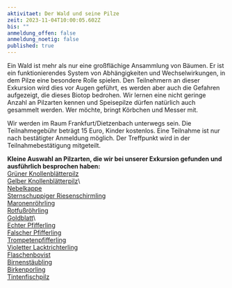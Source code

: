 ```yaml
---
aktivitaet: Der Wald und seine Pilze
zeit: 2023-11-04T10:00:05.602Z
bis: ""
anmeldung_offen: false
anmeldung_noetig: false
published: true
---
```

Ein Wald ist mehr als nur eine großflächige Ansammlung von Bäumen. Er ist ein funktionierendes System von Abhängigkeiten und Wechselwirkungen, in dem Pilze eine besondere Rolle spielen. Den Teilnehmern an dieser Exkursion wird dies vor Augen geführt, es werden aber auch die Gefahren aufgezeigt, die dieses Biotop bedrohen. Wir lernen eine nicht geringe Anzahl an Pilzarten kennen und Speisepilze dürfen natürlich auch gesammelt werden. Wer möchte, bringt Körbchen und Messer mit.

Wir werden im Raum Frankfurt/Dietzenbach unterwegs sein. Die Teilnahmegebühr beträgt 15 Euro, Kinder kostenlos. Eine Teilnahme ist nur nach bestätigter Anmeldung möglich. Der Treffpunkt wird in der Teilnahmebestätigung mitgeteilt.

**Kleine Auswahl an Pilzarten, die wir bei unserer Exkursion gefunden und ausführlich besprochen haben:**\
[Grüner Knollenblätterpilz](/pilze/amanita-phalloides-grüner-knollenblätterpilz)\
[Gelber Knollenblätterpilz](/pilze/amanita-citrina-gelber-knollenblätterpilz)\  
[Nebelkappe](/pilze/clitocybe-nebularis-nebelgrauer-trichterling-nebelkappe)\
[Sternschuppiger Riesenschirmling](/pilze/macrolepiota-konradii-sternschuppiger-riesenschirmling)\
[Maronenröhrling](/pilze/xerocomus-badius-maronenröhrling)\
[Rotfußröhrling](/pilze/xerocomus-chrysenteron-gemeiner-rotfußröhrling)\
[Goldblatt](/pilze/phylloporus-pelletieri-goldblatt)\  
[Echter Pfifferling](/pilze/cantharellus-cibarius-pfifferling)\
[Falscher Pfifferling](/pilze/hygrophoropsis-aurantiaca-falscher-pfifferling)\
[Trompetenpfifferling](/pilze/cantharellus-tubaeformis-trompetenpfifferling)\
[Violetter Lacktrichterling](/pilze/laccaria-amethystina-violetter-lacktrichterling)\
[Flaschenbovist](/pilze/lycoperdon-pyriforme-birnenstäubling)\
[Birnenstäubling](/pilze/lycoperdon-pyriforme-birnenstäubling)\
[Birkenporling](/pilze/piptoporus-betulinus-birkenporling)\
[Tintenfischpilz](/pilze/clathrus-archeri-tintenfischpilz)